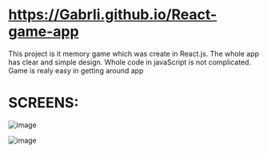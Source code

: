 #  https://Gabrli.github.io/React-game-app

This project is it memory game which was create in React.js.
The whole app has clear and simple design.
Whole code in javaScript is not complicated.
Game is realy easy in getting around app

#  SCREENS:

![image](https://user-images.githubusercontent.com/110058841/231695608-07d6fba7-e8e8-4486-93f4-70bd01eedca2.png)

![image](https://user-images.githubusercontent.com/110058841/231696370-f0aefb69-82d7-4d50-ae66-ca28af9f2281.png)

